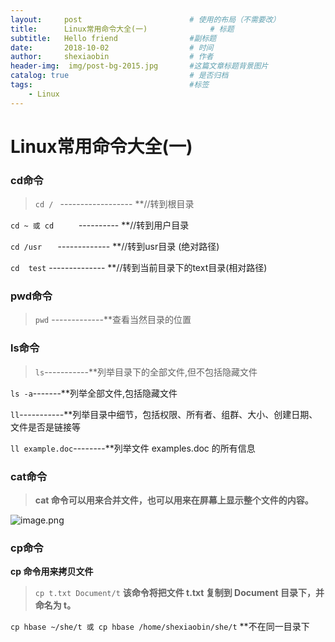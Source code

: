 ```yaml
---
layout:     post   				        # 使用的布局（不需要改）
title:      Linux常用命令大全(一) 				# 标题 
subtitle:   Hello friend                #副标题
date:       2018-10-02 				    # 时间
author:     shexiaobin 				    # 作者
header-img:  img/post-bg-2015.jpg     	#这篇文章标题背景图片
catalog: true 						    # 是否归档
tags:								    #标签
    - Linux
---
```



# Linux常用命令大全(一)
### cd命令
> `cd / `                     ------------------           **//转到根目录

   `cd ~ 或 cd     `           ----------         **//转到用户目录
   
   `cd /usr   `                -------------     **//转到usr目录 (绝对路径)
    
   `cd  test`                --------------          **//转到当前目录下的text目录(相对路径)

### pwd命令
>`pwd`  -------------**查看当然目录的位置


### ls命令
>`ls`-----------**列举目录下的全部文件,但不包括隐藏文件

`ls -a`-------**列举全部文件,包括隐藏文件

`ll`-----------**列举目录中细节，包括权限、所有者、组群、大小、创建日期、文件是否是链接等

`ll example.doc`--------**列举文件 examples.doc 的所有信息

### cat命令
>**cat 命令可以用来合并文件，也可以用来在屏幕上显示整个文件的内容。**


![image.png](https://upload-images.jianshu.io/upload_images/12269087-4d7a8162692ea829.png?imageMogr2/auto-orient/strip%7CimageView2/2/w/1240)

### cp命令
**cp 命令用来拷贝文件**

>`cp t.txt Document/t`       **该命令将把文件 t.txt 复制到 Document 目录下，并命名为 t。**

`cp hbase ~/she/t 或 cp hbase /home/shexiaobin/she/t`    **不在同一目录下
